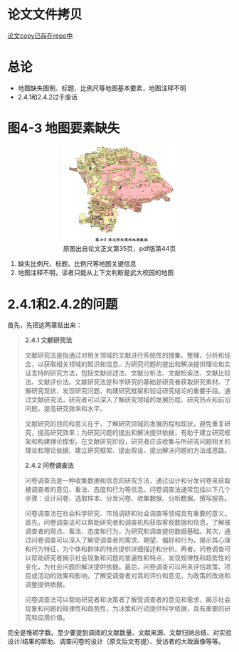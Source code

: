 # 论文文件拷贝
[论文copy已存在repo中](https://github.com/affogato-lab/thesis-bug-pasta/blob/main/_media/%E5%A5%B3%E6%80%A7%E8%A7%86%E8%A7%92%E4%B8%8B%E8%80%83%E8%99%91%E6%81%90%E6%83%A7%E6%84%9F%E7%9A%84%E6%AD%A5%E8%A1%8C%E8%B7%AF%E5%BE%84%E8%A7%84%E5%88%92%E7%A0%94%E7%A9%B6_%E8%B0%A2%E6%97%B6%E6%99%94.pdf)

# 总论
- 地图缺失图例、标题、比例尺等地图基本要素，地图注释不明
- 2.4.1和2.4.2过于废话

# 图4-3 地图要素缺失
<div align="center">
    <img src="../docs/assets/whu_map.png"
         width="50%" 
         height="50%">
    <figcaption>原图出自论文正文第35页，pdf版第44页</figcaption>
</div>

1. 缺失比例尺、标题、比例尺等地图关键信息
2. 地图注释不明，读者只能从上下文判断是武大校园的地图

# 2.4.1和2.4.2的问题
首先，先把这两章贴出来：
> **2.4.1 文献研究法**
> 
> 文献研究法是指通过对相关领域的文献进行系统性的搜集、整理、分析和综合，以获取相关领域的知识和信息，为研究问题的提出和解决提供理论和实证支持的研究方法，包括文献综述法、文献分析法、文献检索法、文献比较法、文献评价法。文献研究法是科学研究的基础是研究者获取研究素材、了解研究现状、发现研究问题、构建研究框架和验证研究结论的重要手段。通过文献研究法，研究者可以深入了解研究领域的发展历程、研究热点和前沿问题，提高研究效率和水平。
> 
>文献研究的目的和意义在于，了解研究领域的发展历程和现状，避免重复研究，提高研究效率；为研究问题的提出和解决提供依据，有助于建立研究框架和构建理论模型。在文献研究阶段，研究者应该收集与所研究问题相关的理论和理论依据、建立研究框架、提出假设、提出解决问题的方法或思路。
>
> **2.4.2 问卷调查法**
> 
> 问卷调查法是一种收集数据和信息的研究方法，通过设计和分发问卷来获取被调查者的意见、看法、态度和行为等信息。问卷调查法通常包括以下几个步骤：设计问卷、选取样本、分发问卷、收集数据、分析数据、撰写报告。
> 
>问卷调查法在社会科学研究、市场调研和社会调查等领域具有重要的意义。首先，问卷调查法可以帮助研究者和调查机构获取客观数据和信息，了解被调查者的观点、看法、态度和行为，为研究和调查提供数据基础。其次，通过问卷调查可以深入了解受调查者的需求、期望、偏好和行为，揭示其心理和行为特征，为个体和群体的特点提供详细描述和分析。再者，问卷调查可以帮助研究者揭示社会现象和问题的普遍性和特点，发现规律性和趋势性的变化，为社会问题的解决提供依据。最后，问卷调查可以用来评估政策、项目或活动的效果和影响，了解受调查者对其的评价和意见，为政策的改进和调整提供依据。
>
>问卷调查法可以帮助研究者和决策者了解受调查者的意见和需求，揭示社会现象和问题的规律性和趋势性，为决策和行动提供科学依据，具有重要的研究和应用价值。

完全是堆砌字数。至少要提到调阅的文献数量、文献来源、文献归纳总结、对实验设计/结果的帮助、调查问卷的设计（原文后文有提）、受访者的大致画像等等。

